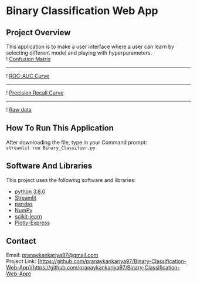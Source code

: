 
# Binary Classification Web App

## Project Overview
This application is to make a user interface where a user can learn by selecting different model and playing with hyperparameters.<br>
! [Confusion Matrix](https://github.com/pranaykankariya97/Binary-Classification-Web-App/blob/master/Images/confusion-matrix.png)

---
! [ROC-AUC Curve](https://github.com/pranaykankariya97/Binary-Classification-Web-App/blob/master/Images/roc-auc.png)

---
! [Precision Recall Curve](https://github.com/pranaykankariya97/Binary-Classification-Web-App/blob/master/Images/precision-recall.png)

---
! [Raw data](https://github.com/pranaykankariya97/Binary-Classification-Web-App/blob/master/Images/data.png)

## How To Run This Application
After downloading the file, type in your Command prompt:<br>
`streamlit run Binary_Classifier.py`

## Software And Libraries
This project uses the following software and libraries:
* [python 3.8.0](https://www.python.org/downloads/release/python-380/)
* [Streamlit](https://www.streamlit.io/)
* [pandas](https://pandas.pydata.org/)
* [NumPy](https://numpy.org/)
* [scikit-learn](https://scikit-learn.org/stable/)
* [Plotly-Express](https://plotly.com/python/plotly-express/)

## Contact
Email: pranaykankariya97@gmail.com <br>
Project Link: [https://github.com/pranaykankariya97/Binary-Classification-Web-App](https://github.com/pranaykankariya97/Binary-Classification-Web-App)

